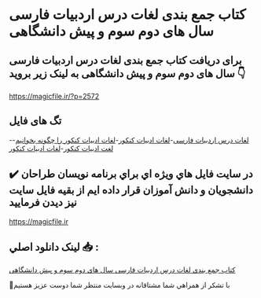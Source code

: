 # کتاب جمع بندی لغات درس اردبیات فارسی سال های دوم سوم و پیش دانشگاهی

## برای دریافت کتاب جمع بندی لغات درس اردبیات فارسی سال های دوم سوم و پیش دانشگاهی به لینک زیر بروید 👇

https://magicfile.ir/?p=2572

## تگ های فایل

-[لغات درس اردبیات فارسی](https://magicfile.ir/product/%da%a9%d8%aa%d8%a7%d8%a8-%d8%ac%d9%85%d8%b9-%d8%a8%d9%86%d8%af%db%8c-%d9%84%d8%ba%d8%a7%d8%aa-%d8%af%d8%b1%d8%b3-%d8%a7%d8%b1%d8%af%d8%a8%db%8c%d8%a7%d8%aa-%d9%81%d8%a7%d8%b1%d8%b3%db%8c/)-[لغات ادبیات کنکور](https://magicfile.ir/product/%da%a9%d8%aa%d8%a7%d8%a8-%d8%ac%d9%85%d8%b9-%d8%a8%d9%86%d8%af%db%8c-%d9%84%d8%ba%d8%a7%d8%aa-%d8%af%d8%b1%d8%b3-%d8%a7%d8%b1%d8%af%d8%a8%db%8c%d8%a7%d8%aa-%d9%81%d8%a7%d8%b1%d8%b3%db%8c/)-[لغات ادبیات کنکور را چگونه بخوانیم](https://magicfile.ir/product/%da%a9%d8%aa%d8%a7%d8%a8-%d8%ac%d9%85%d8%b9-%d8%a8%d9%86%d8%af%db%8c-%d9%84%d8%ba%d8%a7%d8%aa-%d8%af%d8%b1%d8%b3-%d8%a7%d8%b1%d8%af%d8%a8%db%8c%d8%a7%d8%aa-%d9%81%d8%a7%d8%b1%d8%b3%db%8c/)-[لغت ادبیات کنکور](https://magicfile.ir/product/%da%a9%d8%aa%d8%a7%d8%a8-%d8%ac%d9%85%d8%b9-%d8%a8%d9%86%d8%af%db%8c-%d9%84%d8%ba%d8%a7%d8%aa-%d8%af%d8%b1%d8%b3-%d8%a7%d8%b1%d8%af%d8%a8%db%8c%d8%a7%d8%aa-%d9%81%d8%a7%d8%b1%d8%b3%db%8c/)-[لغات ادبيات كنكور](https://magicfile.ir/product/%da%a9%d8%aa%d8%a7%d8%a8-%d8%ac%d9%85%d8%b9-%d8%a8%d9%86%d8%af%db%8c-%d9%84%d8%ba%d8%a7%d8%aa-%d8%af%d8%b1%d8%b3-%d8%a7%d8%b1%d8%af%d8%a8%db%8c%d8%a7%d8%aa-%d9%81%d8%a7%d8%b1%d8%b3%db%8c/)

## ✔️ در سايت فايل هاي ويژه اي براي برنامه نويسان طراحان دانشجويان و دانش آموزان قرار داده ايم از بقيه فايل سايت نيز ديدن فرماييد

https://magicfile.ir


## لينک دانلود اصلي 📥 :

[کتاب جمع بندی لغات درس اردبیات فارسی سال های دوم سوم و پیش دانشگاهی](https://magicfile.ir/product/%da%a9%d8%aa%d8%a7%d8%a8-%d8%ac%d9%85%d8%b9-%d8%a8%d9%86%d8%af%db%8c-%d9%84%d8%ba%d8%a7%d8%aa-%d8%af%d8%b1%d8%b3-%d8%a7%d8%b1%d8%af%d8%a8%db%8c%d8%a7%d8%aa-%d9%81%d8%a7%d8%b1%d8%b3%db%8c/) 


🙏با تشکر از همراهي شما مشتاقانه در وبسایت منتظر شما دوست عزیز هستیم

